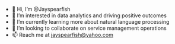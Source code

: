 - 👋 Hi, I’m @Jayspearfish
- 👀 I’m interested in data analytics and driving positive outcomes
- 🌱 I’m currently learning more about natural language processing
- 💞️ I’m looking to collaborate on service management operations
- 📫 Reach me at jayspearfish@yahoo.com

<!---
Jayspearfish/Jayspearfish is a ✨ special ✨ repository because its `README.md` (this file) appears on your GitHub profile.
You can click the Preview link to take a look at your changes.
--->
